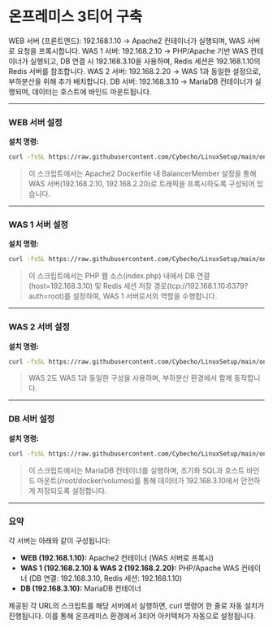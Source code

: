 # 온프레미스 3티어 구축

WEB 서버 (프론트엔드): 192.168.1.10
→ Apache2 컨테이너가 실행되며, WAS 서버로 요청을 프록시합니다.
WAS 1 서버: 192.168.2.10
→ PHP/Apache 기반 WAS 컨테이너가 실행되고, DB 연결 시 192.168.3.10을 사용하며, Redis 세션은 192.168.1.10의 Redis 서버를 참조합니다.
WAS 2 서버: 192.168.2.20
→ WAS 1과 동일한 설정으로, 부하분산을 위해 추가 배치합니다.
DB 서버: 192.168.3.10
→ MariaDB 컨테이너가 실행되며, 데이터는 호스트에 바인드 마운트됩니다.

---

### WEB 서버 설정


**설치 명령:**  
```bash
curl -fsSL https://raw.githubusercontent.com/Cybecho/LinuxSetup/main/on_premises_3tier_project/config_server_web.sh | sudo bash
```

> 이 스크립트에서는 Apache2 Dockerfile 내 BalancerMember 설정을 통해 WAS 서버(192.168.2.10, 192.168.2.20)로 트래픽을 프록시하도록 구성되어 있습니다.

---

### WAS 1 서버 설정


**설치 명령:**  
```bash
curl -fsSL https://raw.githubusercontent.com/Cybecho/LinuxSetup/main/on_premises_3tier_project/config_server_was1.sh | sudo bash
```

> 이 스크립트에서는 PHP 웹 소스(index.php) 내에서 DB 연결(host=192.168.3.10) 및 Redis 세션 저장 경로(tcp://192.168.1.10:6379?auth=root)를 설정하여, WAS 1 서버로서의 역할을 수행합니다.

---

### WAS 2 서버 설정

**설치 명령:**  
```bash
curl -fsSL https://raw.githubusercontent.com/Cybecho/LinuxSetup/main/on_premises_3tier_project/config_server_was2.sh | sudo bash
```

> WAS 2도 WAS 1과 동일한 구성을 사용하며, 부하분산 환경에서 함께 동작합니다.

---

### DB 서버 설정


**설치 명령:**  
```bash
curl -fsSL https://raw.githubusercontent.com/Cybecho/LinuxSetup/main/on_premises_3tier_project/config_server_db.sh | sudo bash
```

> 이 스크립트에서는 MariaDB 컨테이너를 실행하며, 초기화 SQL과 호스트 바인드 마운트(/root/docker/volumes)를 통해 데이터가 192.168.3.10에서 안전하게 저장되도록 설정합니다.

---

### 요약

각 서버는 아래와 같이 구성됩니다:

- **WEB (192.168.1.10):** Apache2 컨테이너 (WAS 서버로 프록시)
- **WAS 1 (192.168.2.10) & WAS 2 (192.168.2.20):** PHP/Apache WAS 컨테이너 (DB 연결: 192.168.3.10, Redis 세션: 192.168.1.10)
- **DB (192.168.3.10):** MariaDB 컨테이너

제공된 각 URL의 스크립트를 해당 서버에서 실행하면, curl 명령어 한 줄로 자동 설치가 진행됩니다. 이를 통해 온프레미스 환경에서 3티어 아키텍처가 자동으로 설정됩니다.
